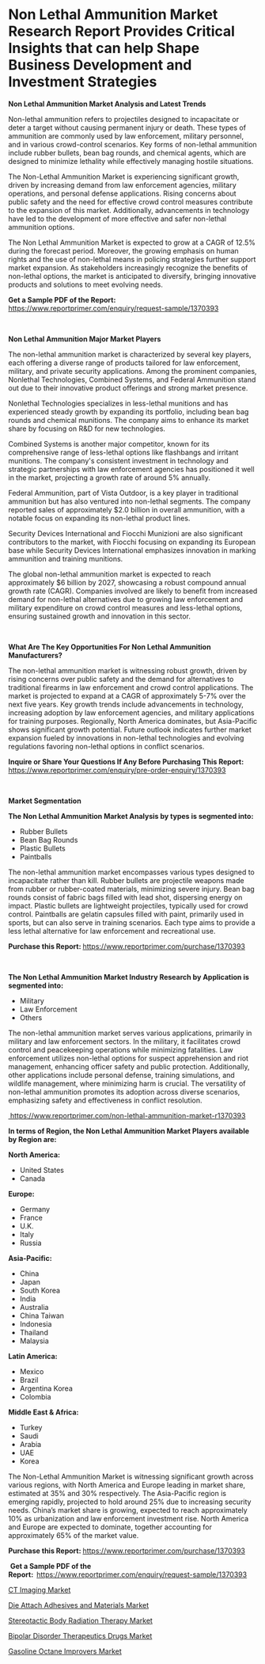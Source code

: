 <p><h1>Non Lethal Ammunition Market Research Report Provides Critical Insights that can help Shape Business Development and Investment Strategies</h1></p><p><strong>Non Lethal Ammunition Market Analysis and Latest Trends</strong></p>
<p><p>Non-lethal ammunition refers to projectiles designed to incapacitate or deter a target without causing permanent injury or death. These types of ammunition are commonly used by law enforcement, military personnel, and in various crowd-control scenarios. Key forms of non-lethal ammunition include rubber bullets, bean bag rounds, and chemical agents, which are designed to minimize lethality while effectively managing hostile situations.</p><p>The Non-Lethal Ammunition Market is experiencing significant growth, driven by increasing demand from law enforcement agencies, military operations, and personal defense applications. Rising concerns about public safety and the need for effective crowd control measures contribute to the expansion of this market. Additionally, advancements in technology have led to the development of more effective and safer non-lethal ammunition options.</p><p>The Non Lethal Ammunition Market is expected to grow at a CAGR of 12.5% during the forecast period. Moreover, the growing emphasis on human rights and the use of non-lethal means in policing strategies further support market expansion. As stakeholders increasingly recognize the benefits of non-lethal options, the market is anticipated to diversify, bringing innovative products and solutions to meet evolving needs.</p></p>
<p><strong>Get a Sample PDF of the Report:&nbsp;</strong> <a href="https://www.reportprimer.com/enquiry/request-sample/1370393">https://www.reportprimer.com/enquiry/request-sample/1370393</a></p>
<p>&nbsp;</p>
<p><strong>Non Lethal Ammunition Major Market Players</strong></p>
<p><p>The non-lethal ammunition market is characterized by several key players, each offering a diverse range of products tailored for law enforcement, military, and private security applications. Among the prominent companies, Nonlethal Technologies, Combined Systems, and Federal Ammunition stand out due to their innovative product offerings and strong market presence.</p><p>Nonlethal Technologies specializes in less-lethal munitions and has experienced steady growth by expanding its portfolio, including bean bag rounds and chemical munitions. The company aims to enhance its market share by focusing on R&D for new technologies.</p><p>Combined Systems is another major competitor, known for its comprehensive range of less-lethal options like flashbangs and irritant munitions. The company's consistent investment in technology and strategic partnerships with law enforcement agencies has positioned it well in the market, projecting a growth rate of around 5% annually.</p><p>Federal Ammunition, part of Vista Outdoor, is a key player in traditional ammunition but has also ventured into non-lethal segments. The company reported sales of approximately $2.0 billion in overall ammunition, with a notable focus on expanding its non-lethal product lines.</p><p>Security Devices International and Fiocchi Munizioni are also significant contributors to the market, with Fiocchi focusing on expanding its European base while Security Devices International emphasizes innovation in marking ammunition and training munitions.</p><p>The global non-lethal ammunition market is expected to reach approximately $6 billion by 2027, showcasing a robust compound annual growth rate (CAGR). Companies involved are likely to benefit from increased demand for non-lethal alternatives due to growing law enforcement and military expenditure on crowd control measures and less-lethal options, ensuring sustained growth and innovation in this sector.</p></p>
<p>&nbsp;</p>
<p><strong>What Are The Key Opportunities For Non Lethal Ammunition Manufacturers?</strong></p>
<p><p>The non-lethal ammunition market is witnessing robust growth, driven by rising concerns over public safety and the demand for alternatives to traditional firearms in law enforcement and crowd control applications. The market is projected to expand at a CAGR of approximately 5-7% over the next five years. Key growth trends include advancements in technology, increasing adoption by law enforcement agencies, and military applications for training purposes. Regionally, North America dominates, but Asia-Pacific shows significant growth potential. Future outlook indicates further market expansion fueled by innovations in non-lethal technologies and evolving regulations favoring non-lethal options in conflict scenarios.</p></p>
<p><strong>Inquire or Share Your Questions If Any Before Purchasing This Report:</strong> <a href="https://www.reportprimer.com/enquiry/pre-order-enquiry/1370393">https://www.reportprimer.com/enquiry/pre-order-enquiry/1370393</a></p>
<p>&nbsp;</p>
<p><strong>Market Segmentation</strong></p>
<p><strong>The Non Lethal Ammunition Market Analysis by types is segmented into:</strong></p>
<p><ul><li>Rubber Bullets</li><li>Bean Bag Rounds</li><li>Plastic Bullets</li><li>Paintballs</li></ul></p>
<p><p>The non-lethal ammunition market encompasses various types designed to incapacitate rather than kill. Rubber bullets are projectile weapons made from rubber or rubber-coated materials, minimizing severe injury. Bean bag rounds consist of fabric bags filled with lead shot, dispersing energy on impact. Plastic bullets are lightweight projectiles, typically used for crowd control. Paintballs are gelatin capsules filled with paint, primarily used in sports, but can also serve in training scenarios. Each type aims to provide a less lethal alternative for law enforcement and recreational use.</p></p>
<p><strong>Purchase this Report:&nbsp;</strong><a href="https://www.reportprimer.com/purchase/1370393">https://www.reportprimer.com/purchase/1370393</a></p>
<p>&nbsp;</p>
<p><strong>The Non Lethal Ammunition Market Industry Research by Application is segmented into:</strong></p>
<p><ul><li>Military</li><li>Law Enforcement</li><li>Others</li></ul></p>
<p><p>The non-lethal ammunition market serves various applications, primarily in military and law enforcement sectors. In the military, it facilitates crowd control and peacekeeping operations while minimizing fatalities. Law enforcement utilizes non-lethal options for suspect apprehension and riot management, enhancing officer safety and public protection. Additionally, other applications include personal defense, training simulations, and wildlife management, where minimizing harm is crucial. The versatility of non-lethal ammunition promotes its adoption across diverse scenarios, emphasizing safety and effectiveness in conflict resolution.</p></p>
<p><a href="https://www.reportprimer.com/non-lethal-ammunition-market-r1370393">&nbsp;https://www.reportprimer.com/non-lethal-ammunition-market-r1370393</a></p>
<p><strong>In terms of Region, the Non Lethal Ammunition Market Players available by Region are:</strong></p>
<p>
    <p> <strong> North America: </strong>
        <ul>
            <li>United States</li>
            <li>Canada</li>
        </ul>
        </p> 
    <p> <strong> Europe: </strong>
        <ul>
            <li>Germany</li>
            <li>France</li>
            <li>U.K.</li>
            <li>Italy</li>
            <li>Russia</li>
        </ul>
        </p> 
    <p> <strong> Asia-Pacific: </strong>
        <ul>
            <li>China</li>
            <li>Japan</li>
            <li>South Korea</li>
            <li>India</li>
            <li>Australia</li>
            <li>China Taiwan</li>
            <li>Indonesia</li>
            <li>Thailand</li>
            <li>Malaysia</li>
        </ul>
        </p> 
    <p> <strong> Latin America: </strong>
        <ul>
            <li>Mexico</li>
            <li>Brazil</li>
            <li>Argentina Korea</li>
            <li>Colombia</li>
        </ul>
        </p> 
    <p> <strong> Middle East & Africa: </strong>
        <ul>
            <li>Turkey</li>
            <li>Saudi</li>
            <li>Arabia</li>
            <li>UAE</li>
            <li>Korea</li>
        </ul>
    </p>
    </p>
<p><p>The Non-Lethal Ammunition Market is witnessing significant growth across various regions, with North America and Europe leading in market share, estimated at 35% and 30% respectively. The Asia-Pacific region is emerging rapidly, projected to hold around 25% due to increasing security needs. China’s market share is growing, expected to reach approximately 10% as urbanization and law enforcement investment rise. North America and Europe are expected to dominate, together accounting for approximately 65% of the market value.</p></p>
<p><strong>Purchase this Report: </strong><a href="https://www.reportprimer.com/purchase/1370393">https://www.reportprimer.com/purchase/1370393</a></p>
<p>&nbsp;<strong>Get a Sample PDF of the Report:&nbsp;&nbsp;</strong><a href="https://www.reportprimer.com/enquiry/request-sample/1370393">https://www.reportprimer.com/enquiry/request-sample/1370393</a></p>
<p><strong></strong></p>
<p><p><a href="https://www.linkedin.com/pulse/global-ct-imaging-market-landscape-future-trends-strategic-0omcc">CT Imaging Market</a></p><p><a href="https://issuu.com/reportprime-2/docs/die-attach-adhesives-and-materials-_e3fba2db029827">Die Attach Adhesives and Materials Market</a></p><p><a href="https://www.linkedin.com/pulse/global-stereotactic-body-radiation-therapy-industry-analysis-wcn7c">Stereotactic Body Radiation Therapy Market</a></p><p><a href="https://medium.com/@vanielleho/market-forecast-global-bipolar-disorder-therapeutics-drugs-trends-and-impact-analysis-2024-faaa5c048a09?postPublishedType=repub">Bipolar Disorder Therapeutics Drugs Market</a></p><p><a href="https://issuu.com/reportprime-2/docs/gasoline-octane-improvers-market-si_388c07c579f97f">Gasoline Octane Improvers Market</a></p></p>